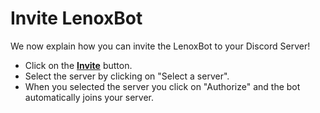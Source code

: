 # Invite LenoxBot

We now explain how you can invite the LenoxBot to your Discord Server!

* Click on the [**Invite**](https://lenoxbot.com/invite/) button.
* Select the server by clicking on "Select a server".
* When you selected the server you click on "Authorize" and the bot automatically joins your server.

